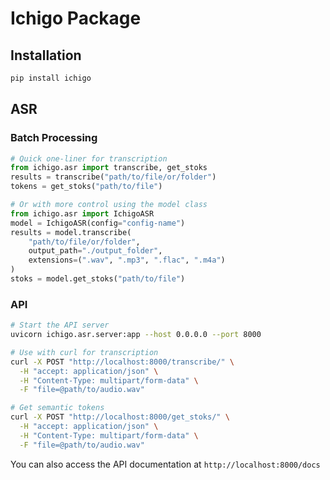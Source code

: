 # Ichigo Package

## Installation

```bash
pip install ichigo
```

## ASR

### Batch Processing

```python
# Quick one-liner for transcription
from ichigo.asr import transcribe, get_stoks
results = transcribe("path/to/file/or/folder")
tokens = get_stoks("path/to/file")

# Or with more control using the model class
from ichigo.asr import IchigoASR
model = IchigoASR(config="config-name")
results = model.transcribe(
    "path/to/file/or/folder",
    output_path="./output_folder",
    extensions=(".wav", ".mp3", ".flac", ".m4a")
)
stoks = model.get_stoks("path/to/file")
```

### API

```bash
# Start the API server
uvicorn ichigo.asr.server:app --host 0.0.0.0 --port 8000

# Use with curl for transcription
curl -X POST "http://localhost:8000/transcribe/" \
  -H "accept: application/json" \
  -H "Content-Type: multipart/form-data" \
  -F "file=@path/to/audio.wav"

# Get semantic tokens
curl -X POST "http://localhost:8000/get_stoks/" \
  -H "accept: application/json" \
  -H "Content-Type: multipart/form-data" \
  -F "file=@path/to/audio.wav"
```

You can also access the API documentation at `http://localhost:8000/docs`